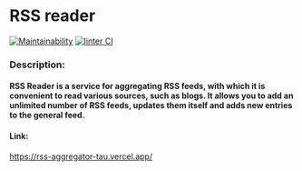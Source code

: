 # RSS reader
[![Maintainability](https://api.codeclimate.com/v1/badges/85afdad7d3634e41e5c7/maintainability)](https://codeclimate.com/github/philologistIsCodingHere/frontend-project-11/maintainability)
[![linter CI](https://github.com/LikerK/RSS-aggregator/actions/workflows/mylinter.yml/badge.svg)](https://github.com/LikerK/RSS-aggregator/actions/workflows/mylinter.yml)

### Description:
#### RSS Reader is a service for aggregating RSS feeds, with which it is convenient to read various sources, such as blogs. It allows you to add an unlimited number of RSS feeds, updates them itself and adds new entries to the general feed.
#### Link:

https://rss-aggregator-tau.vercel.app/
